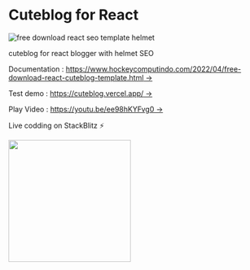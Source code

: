 # Cuteblog for React

![free download react seo template helmet](<https://blogger.googleusercontent.com/img/b/R29vZ2xl/AVvXsEgqWAtihYlSV4DsPrCp2O827EMD1JIkyqjamRIHHyIAkWZlrkhbslrRf8R4fwM3W3lBuWmAF7nYD0zbHuRv9ZyAahUiCeWhnLyqzqB1buIHE8zNig88nXCpKf93ugqTkz04zqtT5sDHAz7kM1B0TQizXOCmh5U_uG7GDXurY-SAiHKe3zs_Y_DmYTRhTg/s1920/react%20blog%20free%20download%20source%20code%20gratis%20with%20SEO%20helmet%20(1).jpg>)

cuteblog for react blogger with helmet SEO

Documentation : [https://www.hockeycomputindo.com/2022/04/free-download-react-cuteblog-template.html →](https://www.hockeycomputindo.com/2022/04/free-download-react-cuteblog-template.html)

Test demo : [https://cuteblog.vercel.app/ →](https://cuteblog.vercel.app/)

Play Video : [https://youtu.be/ee98hKYFvg0 →](https://youtu.be/ee98hKYFvg0)

Live codding on StackBlitz ⚡️

<a href="https://www.buymeacoffee.com/axcora"><img width="240" src="https://blogger.googleusercontent.com/img/b/R29vZ2xl/AVvXsEgIA9HMwkK8kr7uRwVNxnhXsLQsJHxQQYVSzqCAaK58OpJOiTlzbIX7eEwS_VpJ3oEG-xrmVEl2WKqGvB_o-KjyBGTbbjFHM_bN2Jce9g3FTnt2ZJViwcvB9DHPOKPEMCl7jTQRVWKPw_ETloH7_CK8Xr09SSNNx22xnfGjViwdEsGtR-yGrLmr-JUGHA/s1090/bmc-button.png"/></a>
